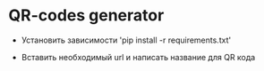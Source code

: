 # QR-codes generator

- Установить зависимости 'pip install -r requirements.txt'

- Вставить необходимый url и написать название для QR кода
